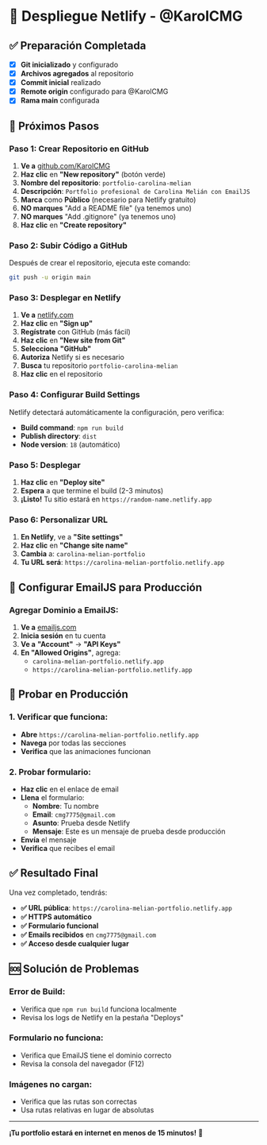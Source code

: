 # 🚀 Despliegue Netlify - @KarolCMG

## ✅ **Preparación Completada**

- [x] **Git inicializado** y configurado
- [x] **Archivos agregados** al repositorio
- [x] **Commit inicial** realizado
- [x] **Remote origin** configurado para @KarolCMG
- [x] **Rama main** configurada

## 🎯 **Próximos Pasos**

### **Paso 1: Crear Repositorio en GitHub**

1. **Ve a** [github.com/KarolCMG](https://github.com/KarolCMG)
2. **Haz clic** en **"New repository"** (botón verde)
3. **Nombre del repositorio**: `portfolio-carolina-melian`
4. **Descripción**: `Portfolio profesional de Carolina Melián con EmailJS`
5. **Marca** como **Público** (necesario para Netlify gratuito)
6. **NO marques** "Add a README file" (ya tenemos uno)
7. **NO marques** "Add .gitignore" (ya tenemos uno)
8. **Haz clic** en **"Create repository"**

### **Paso 2: Subir Código a GitHub**

Después de crear el repositorio, ejecuta este comando:

```bash
git push -u origin main
```

### **Paso 3: Desplegar en Netlify**

1. **Ve a** [netlify.com](https://netlify.com)
2. **Haz clic** en **"Sign up"**
3. **Regístrate** con GitHub (más fácil)
4. **Haz clic** en **"New site from Git"**
5. **Selecciona** **"GitHub"**
6. **Autoriza** Netlify si es necesario
7. **Busca** tu repositorio `portfolio-carolina-melian`
8. **Haz clic** en el repositorio

### **Paso 4: Configurar Build Settings**

Netlify detectará automáticamente la configuración, pero verifica:

- **Build command**: `npm run build`
- **Publish directory**: `dist`
- **Node version**: `18` (automático)

### **Paso 5: Desplegar**

1. **Haz clic** en **"Deploy site"**
2. **Espera** a que termine el build (2-3 minutos)
3. **¡Listo!** Tu sitio estará en `https://random-name.netlify.app`

### **Paso 6: Personalizar URL**

1. **En Netlify**, ve a **"Site settings"**
2. **Haz clic** en **"Change site name"**
3. **Cambia** a: `carolina-melian-portfolio`
4. **Tu URL será**: `https://carolina-melian-portfolio.netlify.app`

## 📧 **Configurar EmailJS para Producción**

### **Agregar Dominio a EmailJS:**

1. **Ve a** [emailjs.com](https://emailjs.com)
2. **Inicia sesión** en tu cuenta
3. **Ve a** **"Account"** → **"API Keys"**
4. **En "Allowed Origins"**, agrega:
   - `carolina-melian-portfolio.netlify.app`
   - `https://carolina-melian-portfolio.netlify.app`

## 🧪 **Probar en Producción**

### **1. Verificar que funciona:**
- **Abre** `https://carolina-melian-portfolio.netlify.app`
- **Navega** por todas las secciones
- **Verifica** que las animaciones funcionan

### **2. Probar formulario:**
- **Haz clic** en el enlace de email
- **Llena** el formulario:
  - **Nombre**: Tu nombre
  - **Email**: `cmg7775@gmail.com`
  - **Asunto**: Prueba desde Netlify
  - **Mensaje**: Este es un mensaje de prueba desde producción
- **Envía** el mensaje
- **Verifica** que recibes el email

## ✅ **Resultado Final**

Una vez completado, tendrás:

- **✅ URL pública**: `https://carolina-melian-portfolio.netlify.app`
- **✅ HTTPS automático**
- **✅ Formulario funcional**
- **✅ Emails recibidos** en `cmg7775@gmail.com`
- **✅ Acceso desde cualquier lugar**

## 🆘 **Solución de Problemas**

### **Error de Build:**
- Verifica que `npm run build` funciona localmente
- Revisa los logs de Netlify en la pestaña "Deploys"

### **Formulario no funciona:**
- Verifica que EmailJS tiene el dominio correcto
- Revisa la consola del navegador (F12)

### **Imágenes no cargan:**
- Verifica que las rutas son correctas
- Usa rutas relativas en lugar de absolutas

---

**¡Tu portfolio estará en internet en menos de 15 minutos!** 🚀


